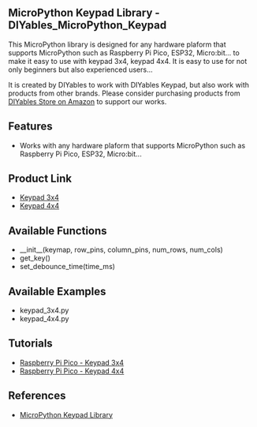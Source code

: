 ## MicroPython Keypad Library - DIYables_MicroPython_Keypad
This MicroPython library is designed for any hardware plaform that supports MicroPython such as Raspberry Pi Pico, ESP32, Micro:bit... to make it easy to use with keypad 3x4, keypad 4x4. It is easy to use for not only beginners but also experienced users... 

It is created by DIYables to work with DIYables Keypad, but also work with products from other brands. Please consider purchasing products from [DIYables Store on Amazon](https://amazon.com/diyables) to support our works.



Features
----------------------------
* Works with any hardware plaform that supports MicroPython such as Raspberry Pi Pico, ESP32, Micro:bit...

Product Link
----------------------------
* [Keypad 3x4](https://diyables.io/products/keypad-3x4)
* [Keypad 4x4](https://diyables.io/products/keypad-4x4)


Available Functions
----------------------------
* \_\_init\_\_(keymap, row_pins, column_pins, num_rows, num_cols)
* get_key()
* set_debounce_time(time_ms)


Available Examples
----------------------------
* keypad_3x4.py
* keypad_4x4.py



Tutorials
----------------------------
* [Raspberry Pi Pico - Keypad 3x4](https://newbiely.com/tutorials/raspberry-pico/raspberry-pi-pico-keypad-3x4)
* [Raspberry Pi Pico - Keypad 4x4](https://newbiely.com/tutorials/raspberry-pico/raspberry-pi-pico-keypad-4x4)



References
----------------------------
* [MicroPython Keypad Library](https://newbiely.com/tutorials/micropython/micropython-keypad-library)
